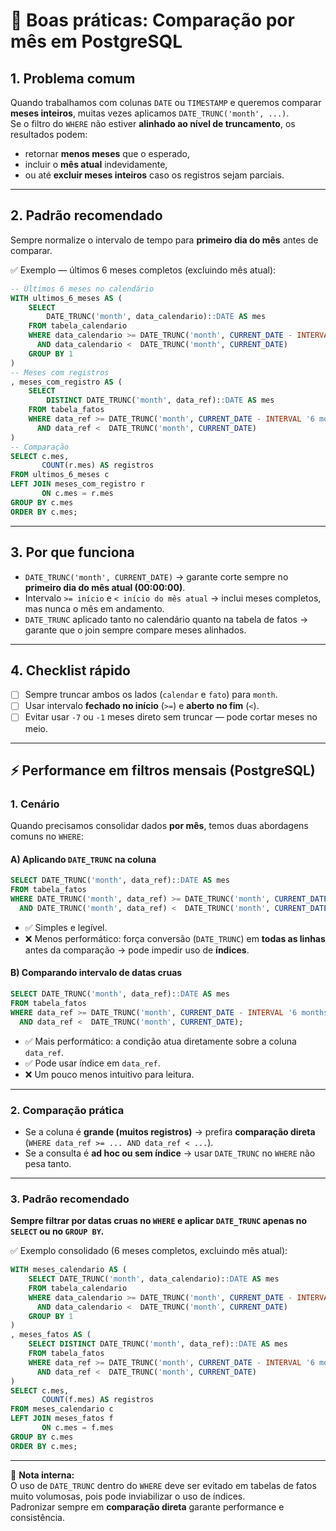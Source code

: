 # 📌 Boas práticas: Comparação por mês em PostgreSQL

## 1. Problema comum
Quando trabalhamos com colunas `DATE` ou `TIMESTAMP` e queremos comparar **meses inteiros**, muitas vezes aplicamos `DATE_TRUNC('month', ...)`.  
Se o filtro do `WHERE` não estiver **alinhado ao nível de truncamento**, os resultados podem:  
- retornar **menos meses** que o esperado,  
- incluir o **mês atual** indevidamente,  
- ou até **excluir meses inteiros** caso os registros sejam parciais.  

---

## 2. Padrão recomendado

Sempre normalize o intervalo de tempo para **primeiro dia do mês** antes de comparar.  

✅ Exemplo — últimos 6 meses completos (excluindo mês atual):  

```sql
-- Últimos 6 meses no calendário
WITH ultimos_6_meses AS (
    SELECT
        DATE_TRUNC('month', data_calendario)::DATE AS mes
    FROM tabela_calendario
    WHERE data_calendario >= DATE_TRUNC('month', CURRENT_DATE - INTERVAL '6 months')
      AND data_calendario <  DATE_TRUNC('month', CURRENT_DATE)
    GROUP BY 1
)
-- Meses com registros
, meses_com_registro AS (
    SELECT
        DISTINCT DATE_TRUNC('month', data_ref)::DATE AS mes
    FROM tabela_fatos
    WHERE data_ref >= DATE_TRUNC('month', CURRENT_DATE - INTERVAL '6 months')
      AND data_ref <  DATE_TRUNC('month', CURRENT_DATE)
)
-- Comparação
SELECT c.mes,
       COUNT(r.mes) AS registros
FROM ultimos_6_meses c
LEFT JOIN meses_com_registro r
       ON c.mes = r.mes
GROUP BY c.mes
ORDER BY c.mes;
```

---

## 3. Por que funciona
- `DATE_TRUNC('month', CURRENT_DATE)` → garante corte sempre no **primeiro dia do mês atual (00:00:00)**.  
- Intervalo `>= início` e `< início do mês atual` → inclui meses completos, mas nunca o mês em andamento.  
- `DATE_TRUNC` aplicado tanto no calendário quanto na tabela de fatos → garante que o join sempre compare meses alinhados.  

---

## 4. Checklist rápido
- [ ] Sempre truncar ambos os lados (`calendar` e `fato`) para `month`.  
- [ ] Usar intervalo **fechado no início** (`>=`) e **aberto no fim** (`<`).  
- [ ] Evitar usar `-7` ou `-1` meses direto sem truncar — pode cortar meses no meio.  

---

## ⚡ Performance em filtros mensais (PostgreSQL)

### 1. Cenário
Quando precisamos consolidar dados **por mês**, temos duas abordagens comuns no `WHERE`:

#### A) Aplicando `DATE_TRUNC` na coluna
```sql
SELECT DATE_TRUNC('month', data_ref)::DATE AS mes
FROM tabela_fatos
WHERE DATE_TRUNC('month', data_ref) >= DATE_TRUNC('month', CURRENT_DATE - INTERVAL '6 months')
  AND DATE_TRUNC('month', data_ref) <  DATE_TRUNC('month', CURRENT_DATE);
```
- ✅ Simples e legível.  
- ❌ Menos performático: força conversão (`DATE_TRUNC`) em **todas as linhas** antes da comparação → pode impedir uso de **índices**.  

#### B) Comparando intervalo de datas cruas
```sql
SELECT DATE_TRUNC('month', data_ref)::DATE AS mes
FROM tabela_fatos
WHERE data_ref >= DATE_TRUNC('month', CURRENT_DATE - INTERVAL '6 months')
  AND data_ref <  DATE_TRUNC('month', CURRENT_DATE);
```
- ✅ Mais performático: a condição atua diretamente sobre a coluna `data_ref`.  
- ✅ Pode usar índice em `data_ref`.  
- ❌ Um pouco menos intuitivo para leitura.  

---

### 2. Comparação prática
- Se a coluna é **grande (muitos registros)** → prefira **comparação direta** (`WHERE data_ref >= ... AND data_ref < ...`).  
- Se a consulta é **ad hoc ou sem índice** → usar `DATE_TRUNC` no `WHERE` não pesa tanto.  

---

### 3. Padrão recomendado
**Sempre filtrar por datas cruas no `WHERE` e aplicar `DATE_TRUNC` apenas no `SELECT` ou no `GROUP BY`.**  

✅ Exemplo consolidado (6 meses completos, excluindo mês atual):  

```sql
WITH meses_calendario AS (
    SELECT DATE_TRUNC('month', data_calendario)::DATE AS mes
    FROM tabela_calendario
    WHERE data_calendario >= DATE_TRUNC('month', CURRENT_DATE - INTERVAL '6 months')
      AND data_calendario <  DATE_TRUNC('month', CURRENT_DATE)
    GROUP BY 1
)
, meses_fatos AS (
    SELECT DISTINCT DATE_TRUNC('month', data_ref)::DATE AS mes
    FROM tabela_fatos
    WHERE data_ref >= DATE_TRUNC('month', CURRENT_DATE - INTERVAL '6 months')
      AND data_ref <  DATE_TRUNC('month', CURRENT_DATE)
)
SELECT c.mes,
       COUNT(f.mes) AS registros
FROM meses_calendario c
LEFT JOIN meses_fatos f
       ON c.mes = f.mes
GROUP BY c.mes
ORDER BY c.mes;
```

---

📎 **Nota interna:**  
O uso de `DATE_TRUNC` dentro do `WHERE` deve ser evitado em tabelas de fatos muito volumosas, pois pode inviabilizar o uso de índices.  
Padronizar sempre em **comparação direta** garante performance e consistência.  
